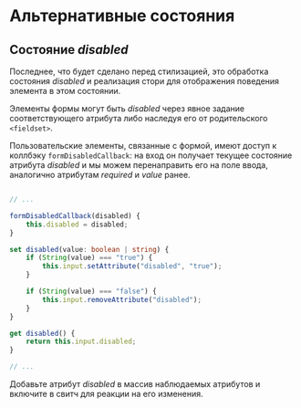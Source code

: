 # Альтернативные состояния

## Состояние *disabled*

Последнее, что будет сделано перед стилизацией, это обработка состояния *disabled* и реализация стори для отображения поведения элемента в этом состоянии.

Элементы формы могут быть *disabled* через явное задание соответствующего атрибута либо наследуя его от родительского `<fieldset>`.

Пользовательские элементы, связанные с формой, имеют доступ к коллбэку `formDisabledCallback`: на вход он получает текущее состояние атрибута *disabled* и мы можем перенаправить его на поле ввода, аналогично атрибутам *required* и *value* ранее.

```ts

// ...

formDisabledCallback(disabled) {
    this.disabled = disabled;
}

set disabled(value: boolean | string) {
    if (String(value) === "true") {
        this.input.setAttribute("disabled", "true");
	}

	if (String(value) === "false") {
        this.input.removeAttribute("disabled");
	}
}

get disabled() {
    return this.input.disabled;
}

// ...
```

Добавьте атрибут *disabled* в массив наблюдаемых атрибутов и включите в свитч для реакции на его изменения.
